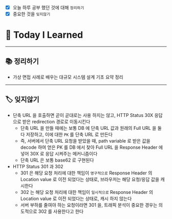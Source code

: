 - [x] 오늘 하루 공부 했던 것에 대해 `정리하기`
- [x] 중요한 것을 `잊지않기`

# 🚩 Today I Learned

---

## 📚 정리하기

- 가상 면접 사례로 배우는 대규모 시스템 설계 기초 요약 정리

---

## 🏷 잊지않기

- 단축 URL 을 호출하면 곧이 곧대로는 사용 하지는 않고, HTTP Status 30X 응답으로 받은 redirection 경로로 이동시킨다
  - 단축 URL 을 만들 때에는 보통 DB 에 단축 URL 값과 원래의 Full URL 을 둘 다 저장하고, 이에 대한 `PK` 를 단축 URL 로 만든다
  - 즉, 서버에서 단축 URL 요청을 받았을 때, path variable 로 받은 값을 decode 하여 얻은 PK 를 DB 에서 찾아 Full URL 을 Response Header 에 넣어 30X 로 응답 시켜주는 메커니즘이다
  - 단축 URL 은 보통 base62 로 구현된다
- HTTP Status 301 과 302
  - 301 은 해당 요청 처리에 대한 책임이 `영구적으로` Response Header 의 Location value 로 이전 되었다는 상태로, 브라우저는 해당 요청/응답 값을 캐시한다
  - 302 는 해당 요청 처리에 대한 책임이 `일시적으로` Response Header 의 Location value 로 이전 되었다는 상태로, 캐시 하지 않는다
  - 서버 부하를 줄여야 하는 요청이라면 301 을, 트래픽 분석이 중요한 경우는 의도적으로 302 를 사용한다고 한다
